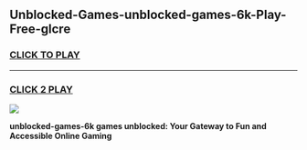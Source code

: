 
## Unblocked-Games-unblocked-games-6k-Play-Free-glcre
<h3>
<a href="https://premium76.site?title=unblocked-games-6k&ref=18A">CLICK TO PLAY</a></h3>
<hr>

<h3>
<a href="https://premium76.site?title=unblocked-games-6k&ref=18A">CLICK 2 PLAY</a>
  
</h3>

<a href="https://premium76.site?title=unblocked-games-6k&ref=18A"><img src="https://clearcache.store/games.png"></a>


**unblocked-games-6k games unblocked: Your Gateway to Fun and Accessible Online Gaming**
